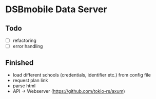 # DSBmobile Data Server

## Todo
- [ ] refactoring
- [ ] error handling

## Finished
- load different schools (credentials, identifier etc.) from config file
- request plan link
- parse html
- API -> Webserver (https://github.com/tokio-rs/axum)
